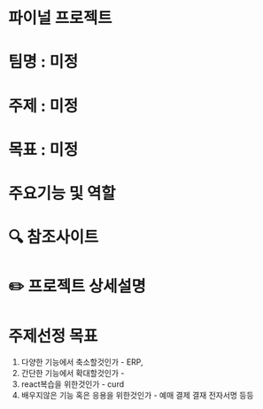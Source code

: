# 파이널 프로젝트 

# 팀명 : 미정
# 주제 : 미정
# 목표 : 미정 
# 주요기능 및 역할
# 🔍 참조사이트
# ✏️ 프로젝트 상세설명 


# 주제선정 목표 
1. 다양한 기능에서 축소할것인가 -  ERP, 
2. 간단한 기능에서 확대할것인가 - 
3. react복습을 위한것인가 - curd
4. 배우지않은 기능 혹은 응용을 위한것인가 - 예매 결제 결재 전자서명 등등
